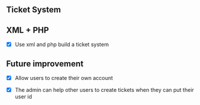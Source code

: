 ## Ticket System
## XML + PHP
- [X] Use xml and php build a ticket system
## Future improvement
- [X] Allow users to create their own account
- [X] The admin can help other users to create tickets when they can put their user id
 